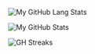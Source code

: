 ![My GitHub Lang Stats](https://github-stats.agentbot.xyz/api/top-langs/?username=jeremu2907&theme=codeSTACKr&layout=compact)

![My GitHub Stats](https://github-stats.agentbot.xyz/api?username=jeremu2907&count_private=true&show_icons=true&theme=codeSTACKr)

![GH Streaks](https://github-readme-streak-stats.herokuapp.com/?user=jeremu2907&theme=codeSTACKr&hide_border=false)
